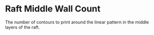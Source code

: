 Raft Middle Wall Count
====
The number of contours to print around the linear pattern in the middle layers of the raft.